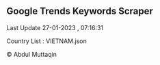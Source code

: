 

## Google Trends Keywords Scraper 
 
Last Update 27-01-2023 , 07:16:31

Country List :
VIETNAM.json



© Abdul Muttaqin 
